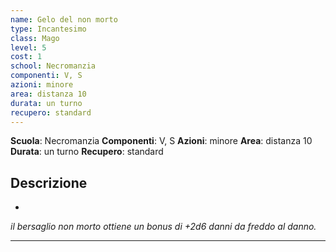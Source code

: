 ```yaml
---
name: Gelo del non morto
type: Incantesimo
class: Mago
level: 5
cost: 1
school: Necromanzia
componenti: V, S
azioni: minore
area: distanza 10
durata: un turno
recupero: standard
---
```

**Scuola**: Necromanzia
**Componenti**: V, S
**Azioni**: minore
**Area**: distanza 10
**Durata**: un turno
**Recupero**: standard

**Descrizione**
-

-

*il bersaglio non morto ottiene un bonus di +2d6 danni da freddo al danno.*

---
